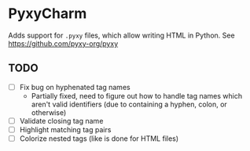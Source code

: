 # PyxyCharm

<!-- Plugin description -->
Adds support for `.pyxy` files, which allow writing HTML in Python.
See https://github.com/pyxy-org/pyxy
<!-- Plugin description end -->

## TODO

* [ ] Fix bug on hyphenated tag names
  * Partially fixed, need to figure out how to handle tag names which aren't valid identifiers (due to containing a hyphen, colon, or otherwise)
* [ ] Validate closing tag name
* [ ] Highlight matching tag pairs
* [ ] Colorize nested tags (like is done for HTML files)
